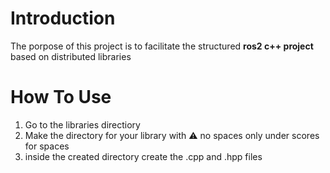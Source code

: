 # Introduction
The porpose of this project is to facilitate the structured **ros2 c++ project** based on distributed libraries
# How To Use
1. Go to the libraries directiory
2. Make the directory for your library with ⚠ no spaces only under scores for spaces
3. inside the created directory create the .cpp and .hpp files
